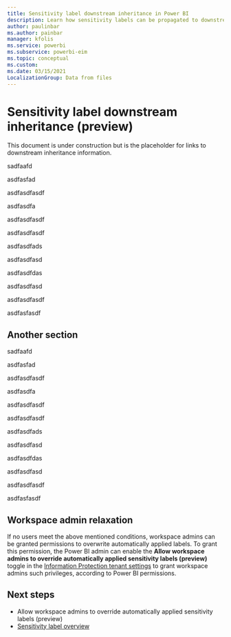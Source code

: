 ```yaml
---
title: Sensitivity label downstream inheritance in Power BI
description: Learn how sensitivity labels can be propagated to downstream content
author: paulinbar
ms.author: painbar
manager: kfolis
ms.service: powerbi
ms.subservice: powerbi-eim
ms.topic: conceptual
ms.custom:
ms.date: 03/15/2021
LocalizationGroup: Data from files
---
```

# Sensitivity label downstream inheritance (preview)

This document is under construction but is the placeholder for links to downstream inheritance information.

sadfaafd

asdfasfad

asdfasdfasdf


asdfasdfa


asdfasdfasdf


asdfasdfasdf


asdfasdfads

asdfasdfasd

asdfasdfdas

asdfasdfasd


asdfasdfasdf


asdfasfasdf

## Another section

sadfaafd

asdfasfad

asdfasdfasdf


asdfasdfa


asdfasdfasdf


asdfasdfasdf


asdfasdfads

asdfasdfasd

asdfasdfdas

asdfasdfasd


asdfasdfasdf


asdfasfasdf




## Workspace admin relaxation
If no users meet the above mentioned conditions, workspace admins can be granted permissions to overwrite automatically applied labels. To grant this permission, the Power BI admin can enable the **Allow workspace admins to override automatically applied sensitivity labels (preview)** toggle in the [Information Protection tenant settings](service-admin-portal#information-protection.md) to grant workspace admins such privileges, according to Power BI permissions.

## Next steps
* Allow workspace admins to override automatically applied sensitivity labels (preview)
* [Sensitivity label overview](service-security-sensitivity-label-overview.md)